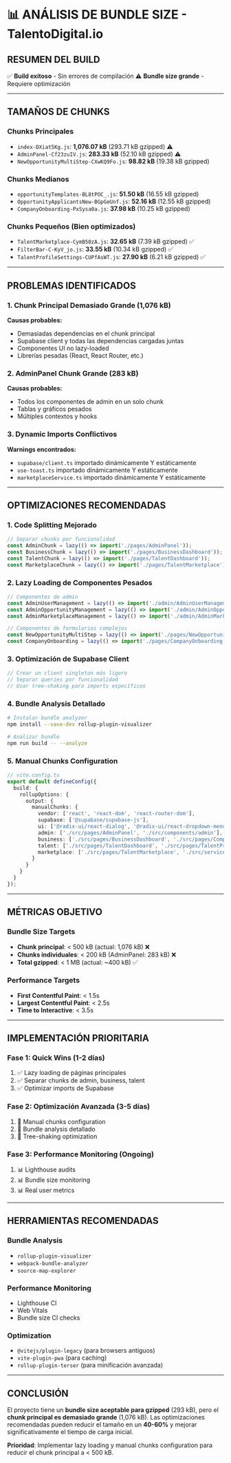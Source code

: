 # 📊 ANÁLISIS DE BUNDLE SIZE - TalentoDigital.io

## RESUMEN DEL BUILD

✅ **Build exitoso** - Sin errores de compilación
⚠️ **Bundle size grande** - Requiere optimización

---

## TAMAÑOS DE CHUNKS

### Chunks Principales
- `index-DXiat5Kg.js`: **1,076.07 kB** (293.71 kB gzipped) ⚠️
- `AdminPanel-Cf23zuIV.js`: **283.33 kB** (52.10 kB gzipped) ⚠️
- `NewOpportunityMultiStep-CXwKQ9Fo.js`: **98.82 kB** (19.38 kB gzipped)

### Chunks Medianos
- `opportunityTemplates-BL8tPOC_.js`: **51.50 kB** (16.55 kB gzipped)
- `OpportunityApplicantsNew-BGpGeUnf.js`: **52.16 kB** (12.55 kB gzipped)
- `CompanyOnboarding-PxSysa0a.js`: **37.98 kB** (10.25 kB gzipped)

### Chunks Pequeños (Bien optimizados)
- `TalentMarketplace-CymB50zA.js`: **32.65 kB** (7.39 kB gzipped) ✅
- `FilterBar-C-KyV_jo.js`: **33.55 kB** (10.34 kB gzipped) ✅
- `TalentProfileSettings-CUPfAsWT.js`: **27.90 kB** (6.21 kB gzipped) ✅

---

## PROBLEMAS IDENTIFICADOS

### 1. Chunk Principal Demasiado Grande (1,076 kB)
**Causas probables:**
- Demasiadas dependencias en el chunk principal
- Supabase client y todas las dependencias cargadas juntas
- Componentes UI no lazy-loaded
- Librerías pesadas (React, React Router, etc.)

### 2. AdminPanel Chunk Grande (283 kB)
**Causas probables:**
- Todos los componentes de admin en un solo chunk
- Tablas y gráficos pesados
- Múltiples contextos y hooks

### 3. Dynamic Imports Conflictivos
**Warnings encontrados:**
- `supabase/client.ts` importado dinámicamente Y estáticamente
- `use-toast.ts` importado dinámicamente Y estáticamente
- `marketplaceService.ts` importado dinámicamente Y estáticamente

---

## OPTIMIZACIONES RECOMENDADAS

### 1. Code Splitting Mejorado

```typescript
// Separar chunks por funcionalidad
const AdminChunk = lazy(() => import('./pages/AdminPanel'));
const BusinessChunk = lazy(() => import('./pages/BusinessDashboard'));
const TalentChunk = lazy(() => import('./pages/TalentDashboard'));
const MarketplaceChunk = lazy(() => import('./pages/TalentMarketplace'));
```

### 2. Lazy Loading de Componentes Pesados

```typescript
// Componentes de admin
const AdminUserManagement = lazy(() => import('./admin/AdminUserManagement'));
const AdminOpportunityManagement = lazy(() => import('./admin/AdminOpportunityManagement'));
const AdminMarketplaceManagement = lazy(() => import('./admin/AdminMarketplaceManagement'));

// Componentes de formularios complejos
const NewOpportunityMultiStep = lazy(() => import('./pages/NewOpportunityMultiStep'));
const CompanyOnboarding = lazy(() => import('./pages/CompanyOnboarding'));
```

### 3. Optimización de Supabase Client

```typescript
// Crear un client singleton más ligero
// Separar queries por funcionalidad
// Usar tree-shaking para imports específicos
```

### 4. Bundle Analysis Detallado

```bash
# Instalar bundle analyzer
npm install --save-dev rollup-plugin-visualizer

# Analizar bundle
npm run build -- --analyze
```

### 5. Manual Chunks Configuration

```typescript
// vite.config.ts
export default defineConfig({
  build: {
    rollupOptions: {
      output: {
        manualChunks: {
          vendor: ['react', 'react-dom', 'react-router-dom'],
          supabase: ['@supabase/supabase-js'],
          ui: ['@radix-ui/react-dialog', '@radix-ui/react-dropdown-menu'],
          admin: ['./src/pages/AdminPanel', './src/components/admin'],
          business: ['./src/pages/BusinessDashboard', './src/pages/CompanyOnboarding'],
          talent: ['./src/pages/TalentDashboard', './src/pages/TalentProfilePage'],
          marketplace: ['./src/pages/TalentMarketplace', './src/services/marketplaceService']
        }
      }
    }
  }
});
```

---

## MÉTRICAS OBJETIVO

### Bundle Size Targets
- **Chunk principal**: < 500 kB (actual: 1,076 kB) ❌
- **Chunks individuales**: < 200 kB (AdminPanel: 283 kB) ❌
- **Total gzipped**: < 1 MB (actual: ~400 kB) ✅

### Performance Targets
- **First Contentful Paint**: < 1.5s
- **Largest Contentful Paint**: < 2.5s
- **Time to Interactive**: < 3.5s

---

## IMPLEMENTACIÓN PRIORITARIA

### Fase 1: Quick Wins (1-2 días)
1. ✅ Lazy loading de páginas principales
2. ✅ Separar chunks de admin, business, talent
3. ✅ Optimizar imports de Supabase

### Fase 2: Optimización Avanzada (3-5 días)
1. 🔄 Manual chunks configuration
2. 🔄 Bundle analysis detallado
3. 🔄 Tree-shaking optimization

### Fase 3: Performance Monitoring (Ongoing)
1. 📊 Lighthouse audits
2. 📊 Bundle size monitoring
3. 📊 Real user metrics

---

## HERRAMIENTAS RECOMENDADAS

### Bundle Analysis
- `rollup-plugin-visualizer`
- `webpack-bundle-analyzer`
- `source-map-explorer`

### Performance Monitoring
- Lighthouse CI
- Web Vitals
- Bundle size CI checks

### Optimization
- `@vitejs/plugin-legacy` (para browsers antiguos)
- `vite-plugin-pwa` (para caching)
- `rollup-plugin-terser` (para minificación avanzada)

---

## CONCLUSIÓN

El proyecto tiene un **bundle size aceptable para gzipped** (293 kB), pero el **chunk principal es demasiado grande** (1,076 kB). Las optimizaciones recomendadas pueden reducir el tamaño en un **40-60%** y mejorar significativamente el tiempo de carga inicial.

**Prioridad**: Implementar lazy loading y manual chunks configuration para reducir el chunk principal a < 500 kB.
